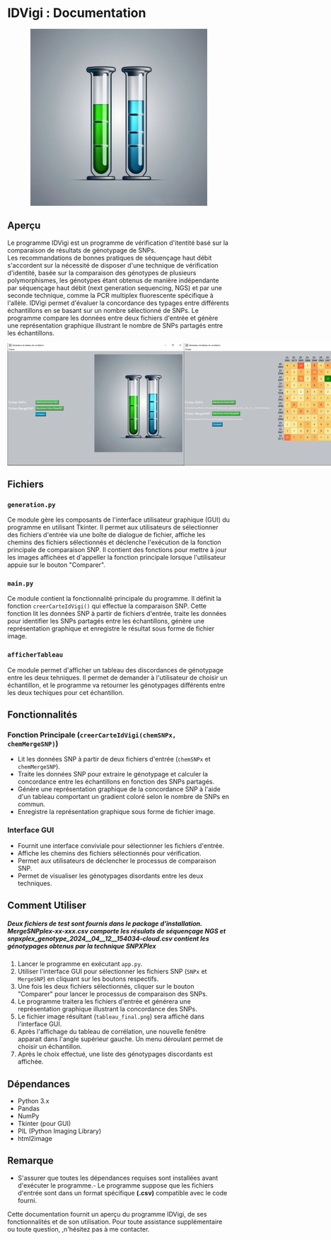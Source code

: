 # IDVigi : Documentation

<div align="center">
    <img src="logo.png" width="400">
</div>

## Aperçu
Le programme IDVigi est un programme de vérification d'itentité basé sur la comparaison de résultats de génotypage de SNPs.  
Les recommandations de bonnes pratiques de séquençage haut débit s'accordent sur la nécessité de disposer d'une technique de vérification d'identité, basée sur la comparaison des génotypes de plusieurs polymorphismes, les génotypes étant obtenus de manière indépendante par séquençage haut débit (next generation sequencing, NGS) et par une seconde technique, comme la PCR multiplex fluorescente spécifique à l'allèle.
IDVigi permet d'évaluer la concordance des typages entre différents échantillons en se basant sur un nombre sélectionné de SNPs. Le programme compare les données entre deux fichiers d'entrée et génère une représentation graphique illustrant le nombre de SNPs partagés entre les échantillons. 

<div align="center" style="display:flex; justify-content:space-around;">
    <img src="screenshotIDVigi1.PNG" width="400">
    <img src="screenshotIDVigi2.PNG" width="400">
</div>

## Fichiers

### `generation.py`
Ce module gère les composants de l'interface utilisateur graphique (GUI) du programme en utilisant Tkinter. Il permet aux utilisateurs de sélectionner des fichiers d'entrée via une boîte de dialogue de fichier, affiche les chemins des fichiers sélectionnés et déclenche l'exécution de la fonction principale de comparaison SNP. Il contient des fonctions pour mettre à jour les images affichées et d'appeller la fonction principale lorsque l'utilisateur appuie sur le bouton "Comparer". 

### `main.py`
Ce module contient la fonctionnalité principale du programme. Il définit la fonction `creerCarteIdVigi()` qui effectue la comparaison SNP. Cette fonction lit les données SNP à partir de fichiers d'entrée, traite les données pour identifier les SNPs partagés entre les échantillons, génère une représentation graphique et enregistre le résultat sous forme de fichier image.

### `afficherTableau`
Ce module permet d'afficher un tableau des discordances de génotypage entre les deux tehniques. Il permet de demander à l'utilisateur de choisir un échantillon, et le programme va retourner les génotypages différents entre les deux techiques pour cet échantillon.

## Fonctionnalités

### Fonction Principale (`creerCarteIdVigi(chemSNPx, chemMergeSNP)`)
- Lit les données SNP à partir de deux fichiers d'entrée (`chemSNPx` et `chemMergeSNP`).
- Traite les données SNP pour extraire le génotypage et calculer la concordance entre les échantillons en fonction des SNPs partagés.
- Génère une représentation graphique de la concordance SNP à l'aide d'un tableau comportant un gradient coloré selon le nombre de SNPs en commun.
- Enregistre la représentation graphique sous forme de fichier image.

### Interface GUI
- Fournit une interface conviviale pour sélectionner les fichiers d'entrée.
- Affiche les chemins des fichiers sélectionnés pour vérification.
- Permet aux utilisateurs de déclencher le processus de comparaison SNP.
- Permet de visualiser les génotypages disordants entre les deux techniques.

## Comment Utiliser
##### **Deux fichiers de test sont fournis dans le package d'installation. *MergeSNPplex-xx-xxx.csv* comporte les résulats de séquençage NGS et *snpxplex_genotype_2024__04__12__154034-cloud.csv* contient les génotypages obtenus par la technique SNPXPlex**
1. Lancer le programme en exécutant `app.py`.
2. Utiliser l'interface GUI pour sélectionner les fichiers SNP (`SNPx` et `MergeSNP`) en cliquant sur les boutons respectifs.
3. Une fois les deux fichiers sélectionnés, cliquer sur le bouton "Comparer" pour lancer le processus de comparaison des SNPs.
4. Le programme traitera les fichiers d'entrée et générera une représentation graphique illustrant la concordance des SNPs.
5. Le fichier image résultant (`tableau_final.png`) sera affiché dans l'interface GUI.
6. Après l'affichage du tableau de corrélation, une nouvelle fenêtre apparait dans l'angle supérieur gauche. Un menu déroulant permet de choisir un échantillon.
7. Après le choix effectué, une liste des génotypages discordants est affichée. 


## Dépendances
- Python 3.x
- Pandas
- NumPy
- Tkinter (pour GUI)
- PIL (Python Imaging Library)
- html2image

## Remarque
- S'assurer que toutes les dépendances requises sont installées avant d'exécuter le programme.- Le programme suppose que les fichiers d'entrée sont dans un format spécifique **(.csv)** compatible avec le code fourni.

Cette documentation fournit un aperçu du programme IDVigi, de ses fonctionnalités et de son utilisation. Pour toute assistance supplémentaire ou toute question, ,n'hésitez pas à me contacter. 
